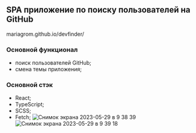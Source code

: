 ## SPA приложение по поиску пользователей на GitHub
mariagrom.github.io/devfinder/

### Основной функционал
- поиск пользователей GitHub;
- смена темы приложения;

### Основной стэк
- React;
- TypeScript;
- SCSS;
- Fetch;
![Снимок экрана 2023-05-29 в 9 38 39](https://github.com/MariaGrom/devfinder/assets/102763756/2dd993d7-ede0-4090-902a-93962e4d2dba)
![Снимок экрана 2023-05-29 в 9 39 18](https://github.com/MariaGrom/devfinder/assets/102763756/ae542dc5-100e-4ea2-bb27-e0a4d821e133)
